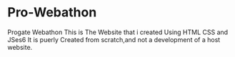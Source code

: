 # Pro-Webathon
Progate Webathon
This is The Website that i created Using HTML CSS and JSes6
It is puerly Created from scratch,and not a development of a host website.

